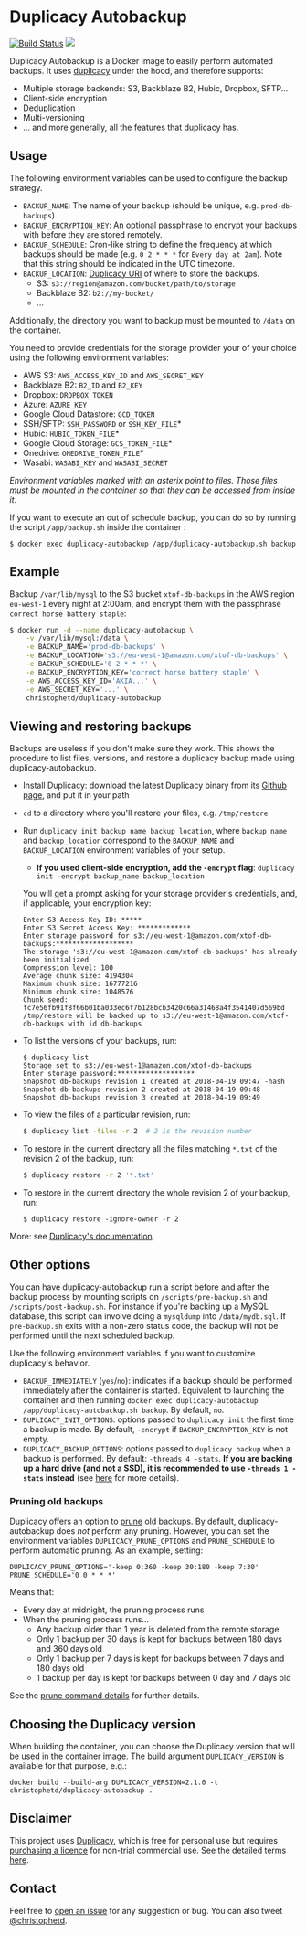 # Duplicacy Autobackup

[![Build Status](https://travis-ci.org/christophetd/duplicacy-autobackup.svg?branch=master)](https://travis-ci.org/christophetd/duplicacy-autobackup)  [![](https://images.microbadger.com/badges/image/christophetd/duplicacy-autobackup.svg)](https://microbadger.com/images/christophetd/duplicacy-autobackup "Get your own image badge on microbadger.com")

Duplicacy Autobackup is a Docker image to easily perform automated backups. It uses [duplicacy](https://github.com/gilbertchen/duplicacy) under the hood, and therefore supports:

- Multiple storage backends: S3, Backblaze B2, Hubic, Dropbox, SFTP...
- Client-side encryption
- Deduplication
- Multi-versioning
- ... and more generally, all the features that duplicacy has.

## Usage

The following environment variables can be used to configure the backup strategy.

- `BACKUP_NAME`: The name of your backup (should be unique, e.g. `prod-db-backups`)
- `BACKUP_ENCRYPTION_KEY`: An optional passphrase to encrypt your backups with before they are stored remotely.
- `BACKUP_SCHEDULE`: Cron-like string to define the frequency at which backups should be made (e.g. `0 2 * * *` for `Every day at 2am`). Note that this string should be indicated in the UTC timezone.
- `BACKUP_LOCATION`: [Duplicacy URI](https://github.com/gilbertchen/duplicacy/wiki/Storage-Backends) of where to store the backups.
    - S3: `s3://region@amazon.com/bucket/path/to/storage`
    - Backblaze B2: `b2://my-bucket/`
    - ...

Additionally, the directory you want to backup must be mounted to `/data` on the container.

You need to provide credentials for the storage provider your of your choice using the following environment variables:

- AWS S3: `AWS_ACCESS_KEY_ID` and `AWS_SECRET_KEY`
- Backblaze B2: `B2_ID` and `B2_KEY`
- Dropbox: `DROPBOX_TOKEN`
- Azure: `AZURE_KEY`
- Google Cloud Datastore: `GCD_TOKEN`
- SSH/SFTP: `SSH_PASSWORD` or `SSH_KEY_FILE`*
- Hubic: `HUBIC_TOKEN_FILE`*
- Google Cloud Storage: `GCS_TOKEN_FILE`*
- Onedrive: `ONEDRIVE_TOKEN_FILE`*
- Wasabi: `WASABI_KEY` and `WASABI_SECRET`

*Environment variables marked with an asterix point to files. Those files must be mounted in the container so that they can be accessed from inside it*.

If you want to execute an out of schedule backup, you can do so by running the script `/app/backup.sh` inside the container :

``` 
$ docker exec duplicacy-autobackup /app/duplicacy-autobackup.sh backup
```

## Example

Backup `/var/lib/mysql` to the S3 bucket `xtof-db-backups` in the AWS region `eu-west-1` every night at 2:00am, and encrypt them with the passphrase `correct horse battery staple`:

```bash
$ docker run -d --name duplicacy-autobackup \
    -v /var/lib/mysql:/data \
    -e BACKUP_NAME='prod-db-backups' \
    -e BACKUP_LOCATION='s3://eu-west-1@amazon.com/xtof-db-backups' \
    -e BACKUP_SCHEDULE='0 2 * * *' \
    -e BACKUP_ENCRYPTION_KEY='correct horse battery staple' \
    -e AWS_ACCESS_KEY_ID='AKIA...' \
    -e AWS_SECRET_KEY='...' \
    christophetd/duplicacy-autobackup
```

## Viewing and restoring backups

Backups are useless if you don't make sure they work. This shows the procedure to list files, versions, and restore a duplicacy backup made using duplicacy-autobackup.

- Install Duplicacy: download the latest Duplicacy binary from its [Github page](https://github.com/gilbertchen/duplicacy/releases), and put it in your path

- `cd` to a directory where you'll restore your files, e.g. `/tmp/restore`

- Run `duplicacy init backup_name backup_location`, where `backup_name` and `backup_location` correspond to the `BACKUP_NAME` and `BACKUP_LOCATION` environment variables of your setup.
    - **If you used client-side encryption, add the `-encrypt` flag**: `duplicacy init -encrypt backup_name backup_location`

  You will get a prompt asking for your storage provider's credentials, and, if applicable, your encryption key:

  ```
  Enter S3 Access Key ID: *****
  Enter S3 Secret Access Key: *************
  Enter storage password for s3://eu-west-1@amazon.com/xtof-db-backups:*******************
  The storage 's3://eu-west-1@amazon.com/xtof-db-backups' has already been initialized
  Compression level: 100
  Average chunk size: 4194304
  Maximum chunk size: 16777216
  Minimum chunk size: 1048576
  Chunk seed: fc7e56fb91f8f66b01ba033ec6f7b128bcb3420c66a31468a4f3541407d569bd
  /tmp/restore will be backed up to s3://eu-west-1@amazon.com/xtof-db-backups with id db-backups
  ```

- To list the versions of your backups, run:

  ```
  $ duplicacy list
  Storage set to s3://eu-west-1@amazon.com/xtof-db-backups
  Enter storage password:*******************
  Snapshot db-backups revision 1 created at 2018-04-19 09:47 -hash
  Snapshot db-backups revision 2 created at 2018-04-19 09:48 
  Snapshot db-backups revision 3 created at 2018-04-19 09:49 
  ```

- To view the files of a particular revision, run:

  ```bash
  $ duplicacy list -files -r 2  # 2 is the revision number
  ```

- To restore in the current directory all the files matching `*.txt` of the revision 2 of the backup, run:

  ```bash
  $ duplicacy restore -r 2 '*.txt'
  ```

- To restore in the current directory the whole revision 2 of your backup, run:

  ```
  $ duplicacy restore -ignore-owner -r 2
  ```

More: see [Duplicacy's documentation](https://github.com/gilbertchen/duplicacy/wiki).

## Other options

You can have duplicacy-autobackup run a script before and after the backup process by mounting scripts on `/scripts/pre-backup.sh` and `/scripts/post-backup.sh`. For instance if you're backing up a MySQL database, this script can involve doing a `mysqldump` into `/data/mydb.sql`. If `pre-backup.sh` exits with a non-zero status code, the backup will not be performed until the next scheduled backup.

Use the following environment variables if you want to customize duplicacy's behavior.

- `BACKUP_IMMEDIATELY` (`yes`/`no`): indicates if a backup should be performed immediately after the container is started. Equivalent to launching the container and then running `docker exec duplicacy-autobackup /app/duplicacy-autobackup.sh backup`. By default, `no`.
- `DUPLICACY_INIT_OPTIONS`: options passed to `duplicacy init` the first time a backup is made. By default, `-encrypt` if `BACKUP_ENCRYPTION_KEY` is not empty.
- `DUPLICACY_BACKUP_OPTIONS`: options passed to `duplicacy backup` when a backup is performed. By default: `-threads 4 -stats`. **If you are backing up a hard drive (and not a SSD), it is recommended to use `-threads 1 -stats` instead** (see [here](https://duplicacy.com/issue?id=5670666258874368) for more details).

### Pruning old backups

Duplicacy offers an option to [prune](https://forum.duplicacy.com/t/prune-command-details/1005) old backups. By default, duplicacy-autobackup does _not_ perform any pruning. However, you can set the environment variables `DUPLICACY_PRUNE_OPTIONS` and `PRUNE_SCHEDULE` to perform automatic pruning. As an example, setting:

```
DUPLICACY_PRUNE_OPTIONS='-keep 0:360 -keep 30:180 -keep 7:30'
PRUNE_SCHEDULE='0 0 * * *'
```

Means that:
- Every day at midnight, the pruning process runs
- When the pruning process runs...
   - Any backup older than 1 year is deleted from the remote storage
   - Only 1 backup per 30 days is kept for backups between 180 days and 360 days old
   - Only 1 backup per 7 days is kept for backups between 7 days and 180 days old
   - 1 backup per day is kept for backups between 0 day and 7 days old


 See the [prune command details](https://forum.duplicacy.com/t/prune-command-details/1005) for further details.


## Choosing the Duplicacy version

When building the container, you can choose the Duplicacy version that will be used in the container image. The build argument `DUPLICACY_VERSION` is available for that purpose, e.g.:

```
docker build --build-arg DUPLICACY_VERSION=2.1.0 -t christophetd/duplicacy-autobackup .
```

## Disclaimer

This project uses [Duplicacy](https://github.com/gilbertchen/duplicacy), which is free for personal use but requires [purchasing a licence](https://duplicacy.com/buy.html) for non-trial commercial use. See the detailed terms [here](https://github.com/gilbertchen/duplicacy/blob/master/LICENSE.md).

## Contact

Feel free to [open an issue](https://github.com/christophetd/duplicacy-autobackup/issues/new) for any suggestion or bug. You can also tweet [@christophetd](https://twitter.com/christophetd).
